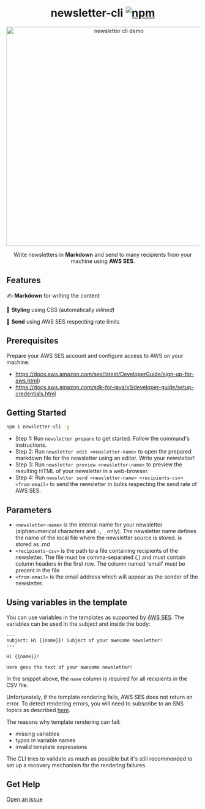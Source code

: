 <h1 align="center">
  newsletter-cli
  <a href="https://www.npmjs.org/package/newsletter-cli"><img src="https://img.shields.io/npm/v/newsletter-cli.svg?style=flat" alt="npm"></a>
</h1>
<p align="center">
  <img src="https://raw.githubusercontent.com/OrKoN/newsletter-cli/master/demo.svg?sanitize=true" width="572" alt="newsletter cli demo">
</p>
<p align="center">
  Write newsletters in <strong>Markdown</strong> and send to many recipients from your machine using <strong>AWS SES</strong>.
</p>

## Features

✍️ **Markdown** for writing the content

🌈 **Styling** using CSS (automatically *inlined*)

📨 **Send** using AWS SES respecting rate limits

## Prerequisites

Prepare your AWS SES account and configure access to AWS on your machine:

 - https://docs.aws.amazon.com/ses/latest/DeveloperGuide/sign-up-for-aws.html) 
 - https://docs.aws.amazon.com/sdk-for-java/v1/developer-guide/setup-credentials.html

## Getting Started

```sh
npm i newsletter-cli -g
```

- Step 1: Run `newsletter prepare` to get started. Follow the command's instructions.
- Step 2: Run `newsletter edit <newsletter-name>` to open the prepared markdown file for the newsletter using an editor. Write your newsletter!
- Step 3: Run `newsletter preview <newsletter-name>` to preview the resulting HTML of your newsletter in a web-browser.
- Step 4: Run `newsletter send <newsletter-name> <recipients-csv> <from-email>` to send the newsletter in bulks respecting the send rate of AWS SES.

## Parameters

- `<newsletter-name>` is the internal name for your newsletter (alphanumerical characters and `-`, `_` only). 
    The newsletter name defines the name of the local file where the newsletter source is stored. 
    <newsletter-name> is stored as <newsletter-name>.md
- `<recipients-csv>` is the path to a file containing recipients of the newsletter. 
    The file must be comma-separated (,) and must contain column headers in the first row. 
    The column named 'email' must be present in the file
- `<from-email>` is the email address which will appear as the sender of the newsletter.

## Using variables in the template

You can use variables in the templates as supported by [AWS SES](https://docs.aws.amazon.com/ses/latest/DeveloperGuide/send-personalized-email-api.html). The variables can be used in the subject and inside the body:

```
---
subject: Hi {{name}}! Subject of your awesome newsletter!
---

Hi {{name}}!

Here goes the text of your awesome newsletter!
```

In the snippet above, the `name` column is required for all recipients in the CSV file.

Unfortunately, if the template rendering fails, AWS SES does not return an error. To detect rendering errors, you will need to subscribe to an SNS topics as described [here](https://docs.aws.amazon.com/ses/latest/DeveloperGuide/send-personalized-email-api.html).

The reasons why template rendering can fail:

- missing variables
- typos in variable names
- invalid template expressions

The CLI tries to validate as much as possible but it's still recommended to set up a recovery mechanism for the rendering failures.

## Get Help

[Open an issue](https://github.com/orkon/newsletter-cli/issues)
